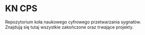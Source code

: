 # KN CPS
Repozytorium koła naukowego cyfrowego przetwarzania sygnałów.
Znajdują się tutaj wszystkie zakończone oraz trwające projekty.
